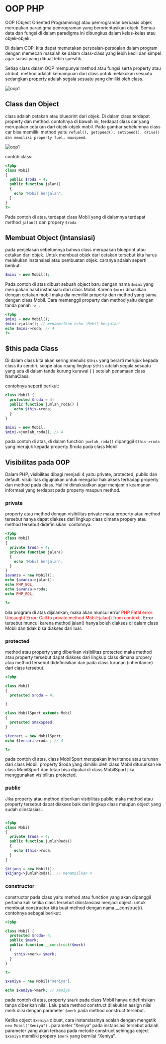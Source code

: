 # OOP PHP
OOP (Object Oriented Programming) atau pemrograman berbasis objek merupakan paradigma pemrograman yang berorientasikan objek. Semua data dan fungsi di dalam paradigma ini dibungkus dalam kelas-kelas atau objek-objek.

Di dalam OOP, kita dapat memetakan persoalan-persoalan dalam program dengan memecah masalah ke dalam class-class yang lebih kecil dan simpel agar solusi yang dibuat lebih spesifik.

Setiap class dalam OOP mempunyai method atau fungsi serta property atau atribut. method adalah kemampuan dari class untuk melakukan sesuatu. sedangkan property adalah segala sesuatu yang dimiliki oleh class.

![oop1](assets/img/oop1.png)


## Class dan Object

class adalah cetakan atau blueprint dari objek. Di dalam class terdapat property dan method. contohnya di bawah ini, terdapat class car yang merupakan cetakan dari objek-objek mobil. Pada gambar sebelumnya class car bisa memiliki method yaitu ```refuel(), getSpeed(), setSpeed(), drive() dan memiliki property fuel, maxspeed```.

![oop1](assets/img/oop2.png)

contoh class:

```php
<?php
class Mobil 
{
  public $roda = 4;
  public function jalan()
  {
    echo "Mobil berjalan";
  }
}
?>
```
Pada contoh di atas, terdapat class Mobil yang di dalamnya terdapat method ``` jalan() ``` dan propery ```$roda```.

## Membuat Object (Intansiasi)

pada penjelasan sebelumnya bahwa class merupakan blueprint atau cetakan dari objek. Untuk membuat objek dari cetakan tersebut kita harus melakukan instansiasi atau pembuatan objek. caranya adalah seperti berikut:

```php
$mini = new Mobil();
```

Pada contoh di atas dibuat sebuah object baru dengan nama ``` $mini ``` yang merupakan hasil instansiasi dari class Mobil. Karena ``` $mini ``` dihasilkan dengan cetakan mobil maka dia memiliki property dan method yang sama dengan class Mobil. Cara memanggil property dan method yaitu dengan tanda panah ``` ->  ```.
```php
<?php
$mini = new Mobil();
$mini->jalan(); // menampilkan echo 'Mobil berjalan'
echo $mini->roda; // 4
?>
``` 

## $this pada Class
Di dalam class kita akan sering menulis ```$this``` yang berarti merujuk kepada class itu sendiri. scope atau ruang lingkup ```$this``` adalah segala sesuatu yang ada di dalam tanda kurung kurawal { } setelah penamaan class NamaClass.

contohnya seperti berikut:

```php
class Mobil {
  protected $roda = 4;
  public function jumlah_roda() {
    echo $this->roda;
  }
}

$mini = new Mobil;
$mini->jumlah_roda(); // 4 
```
 
pada contoh di atas, di dalam function ```jumlah_roda()``` dipanggil ```$this->roda``` yang merujuk kepada property $roda pada class Mobil

## Visibilitas pada OOP

Dalam PHP, visibilitas dibagi menjadi 4 yaitu private, protected, public dan default. visibilitas digujnakan untuk mengatur hak akses terhadap property dan method pada class. Hal ini dimaksudkan agar menjamin keamanan informasi yang terdapat pada property maupun method.

### private
 

property atau method dengan visibilitas private maka property atau method tersebut hanya dapat diakses dari lingkup class dimana propery atau method tersebut didefinisikan. contohnya:
```php
<?php
class Mobil
{
  private $roda = 4;
  private function jalan()
  {
    echo 'Mobil berjalan';
  }
} 
$avanza = new Mobil();
echo $avanza->jalan();
echo PHP_EOL;
echo $avanza->roda;
echo PHP_EOL;

?>
```
bila program di atas dijalankan, maka akan muncul error <span style="color: red">PHP Fatal error: Uncaught Error: Call to private method Mobil::jalan() from context </span>. Error tersebut muncul karena method jalan() hanya boleh diakses di dalam class Mobil dan tidak bisa diakses dari luar.

### protected
 

method atau property yang diberikan visibilitas protected maka method atau property tersebut dapat diakses dari lingkup class dimana propery atau method tersebut didefinisikan dan pada class turunan (inheritance) dari class tersebut.

```php
<?php

class Mobil 
{
  protected $roda = 4;

}

class MobilSport extends Mobil
{
  protected $maxSpeed;
}

$ferrari = new MobilSport;
echo $ferrari->roda ; // 4 

?>
```

pada contoh di atas, class MobilSport merupakan inheritance atau turunan dari class Mobil. property $roda yang dimiliki oleh class Mobil diturunkan ke class MobilSport dan tetap bisa dipakai di class MobilSport jika menggunakan visibilitas protected.

### public

Jika property atau method diberikan visibilitas public maka method atau property tersebut dapat diakses baik dari lingkup class maupun object yang sudah diinstasiasi.

```php

<?php
class Mobil
{
  private $roda = 4;
  public function jumlahRoda()
  {
    echo $this->roda;
  }
}

$kijang = new Mobil();
$kijang->jumlahRoda(); // menampilkan 4

```

### constructor

constructor pada class yaitu method atau function yang akan dipanggil pertama kali ketika class tersebut diinstansiasi menjadi object. untuk membuat constructor kita buat method dengan nama __construct(). contohnya sebagai berikut:

```php
<?php

class Mobil {
  protected $roda= 4;
  public $merk;
  public function __construct($merk) 
  {
    $this->merk= $merk;
  }
}

?>

$xeniya = new Mobil("Xeniya");

echo $xeniya->merk; // Xeniya

```

pada contoh di atas, property ```$merk``` pada class Mobil hanya didefinisikan tanpa diberikan nilai. Lalu pada method construct dilakukan assign nilai merk diisi dengan parameter ```$merk``` pada method construct tersebut.

Ketika object ```$xeniya``` dibuat, cara instansiasinya adalah dengan mengetik ```new Mobil("Xeniya")``` . parameter “Xeniya” pada instansiasi tersebut adalah parameter yang akan terbaca pada metode construct sehingga object ```$xeniya``` memiliki propery ```$merk``` yang bernilai “Xeniya”.

